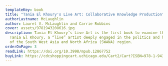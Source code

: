 ```yaml
---
templateKey: book
title: "Tania El Khoury's Live Art: Collaborative Knowledge Production"
authorLastname: McLaughlin
author: Laurel V. McLaughlin and Carrie Robbins
cover: assets/9781943208616.jpg
description: Tania El Khoury’s Live Art is the first book to examine the work of
  Tania El Khoury, a “live” artist deeply engaged in the politics and histories
  of the South West Asia and North Africa (SWANA) region.
orderOnPage: 3
readLink: https://doi.org/10.3998/mpub.12867752
buyLink: https://cdcshoppingcart.uchicago.edu/Cart2/Cart?ISBN=978-1-943208-61-6&PRESS=amherst
---
```

